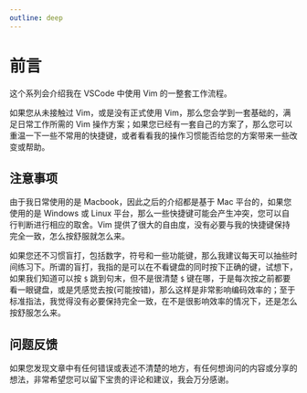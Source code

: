 ```yaml
---
outline: deep
---
```


# 前言

这个系列会介绍我在 VSCode 中使用 Vim 的一整套工作流程。

如果您从未接触过 Vim，或是没有正式使用 Vim，那么您会学到一套基础的，满足日常工作所需的 Vim 操作方案；如果您已经有一套自己的方案了，那么您可以重温一下一些不常用的快捷键，或者看看我的操作习惯能否给您的方案带来一些改变或帮助。

## 注意事项

由于我日常使用的是 Macbook，因此之后的介绍都是基于 Mac 平台的，如果您使用的是 Windows 或 Linux 平台，那么一些快捷键可能会产生冲突，您可以自行判断进行相应的取舍。Vim 提供了很大的自由度，没有必要与我的快捷键保持完全一致，怎么按舒服就怎么来。

如果您还不习惯盲打，包括数字，符号和一些功能键，那么我建议每天可以抽些时间练习下。所谓的盲打，我指的是可以在不看键盘的同时按下正确的键，试想下，如果我们知道可以按 `$` 跳到句末，但不是很清楚 `$` 键在哪，于是每次按之前都要看一眼键盘，或是凭感觉去按(可能按错)，那么这样是非常影响编码效率的；至于标准指法，我觉得没有必要保持完全一致，在不是很影响效率的情况下，还是怎么按舒服怎么来。

## 问题反馈

如果您发现文章中有任何错误或表述不清楚的地方，有任何想询问的内容或分享的想法，非常希望您可以留下宝贵的评论和建议，我会万分感谢。

